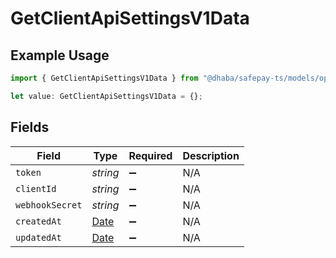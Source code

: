 # GetClientApiSettingsV1Data

## Example Usage

```typescript
import { GetClientApiSettingsV1Data } from "@dhaba/safepay-ts/models/operations";

let value: GetClientApiSettingsV1Data = {};
```

## Fields

| Field                                                                                         | Type                                                                                          | Required                                                                                      | Description                                                                                   |
| --------------------------------------------------------------------------------------------- | --------------------------------------------------------------------------------------------- | --------------------------------------------------------------------------------------------- | --------------------------------------------------------------------------------------------- |
| `token`                                                                                       | *string*                                                                                      | :heavy_minus_sign:                                                                            | N/A                                                                                           |
| `clientId`                                                                                    | *string*                                                                                      | :heavy_minus_sign:                                                                            | N/A                                                                                           |
| `webhookSecret`                                                                               | *string*                                                                                      | :heavy_minus_sign:                                                                            | N/A                                                                                           |
| `createdAt`                                                                                   | [Date](https://developer.mozilla.org/en-US/docs/Web/JavaScript/Reference/Global_Objects/Date) | :heavy_minus_sign:                                                                            | N/A                                                                                           |
| `updatedAt`                                                                                   | [Date](https://developer.mozilla.org/en-US/docs/Web/JavaScript/Reference/Global_Objects/Date) | :heavy_minus_sign:                                                                            | N/A                                                                                           |